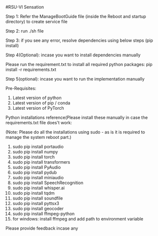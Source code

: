 #RSU-VI Sensation


Step 1: Refer the ManageBootGuide file (inside the Reboot and startup directory) to create service file 

Step 2: run ./sh file 

Step 3: if you see any error, resolve dependencies using below steps (pip install) 

Step 4(Optional): incase you want to install dependencies manually 

Please run the requirement.txt to install all required python packages:
pip install -r requirements.txt


Step 5(optional): incase you want to run the implementation manually 

Pre-Requisites:
1. Latest version of python
2. Latest version of pip / conda
3. Latest version of PyTorch

Python installations reference(Please install these manually in case the requirements.txt file does't work: 

(Note: Please do all the installations using sudo - as is it is required to manage the system reboot part.)

1. sudo pip install portaudio
2. sudo pip install numpy
3. sudo pip install torch
4. sudo pip install transformers
5. sudo pip install PyAudio
6. sudo pip install pydub
7. sudo pip install miniaudio
8. sudo pip install SpeechRecognition
9. sudo pip install whisper.ai
10. sudo pip install tqdm
11. sudo pip install soundfile
12. sudo pip install pyttsx3
13. sudo pip install geocoder
14. sudo pip install ffmpeg-python
15. for windows: install ffmpeg and add path to environment variable


Please provide feedback incase any
